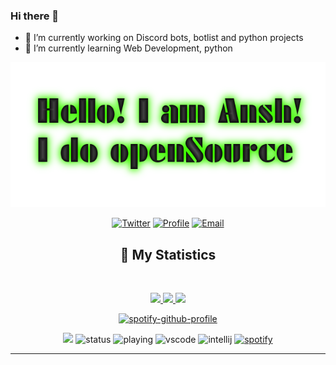 
### Hi there 👋

- 🔭 I’m currently working on Discord bots, botlist and python projects
- 🌱 I’m currently learning Web Development, python
<div align = "center">
<p align="center">
    <a href="https://bhbotlist.tech/user/671390595184459782">
        <img src="./Banner.png" />
    </a>
<p align="centre"> 
<a href="https://twitter.com/tyagiansh175"> <img width="30px" src="https://raw.githubusercontent.com/anshtyagi0/anshtyagi0/main/icons8-twitter-100.png" title="Twitter"/></a>
<a href="https://www.anshtyagi.me"> <img width="30px" src="https://github.com/brblacky/BrBlacky/blob/main/icons8-website-100.png" title="Profile"/></a>
<a href="mailto: tyagiansh175@gmail.com"> <img width="30px" src="https://github.com/brblacky/BrBlacky/blob/main/icons8-email-100.png" title="Email"/> </a><br>
</p>

## 🔖 My Statistics
&nbsp;
<p align="center">
    <a href="https://github.com/anshtyagi0/">
        <img src="https://github-readme-stats.vercel.app/api?username=anshtyagi0&hide=issues,prs&count_private=true&show_owner=true&show_icons=true&bg_color=0d1117&title_color=ffffff&text_color=ffffff&icon_color=00ff99&hide_border=true/" />
    </a>
    <a href="https://github.com/anshtyagi0/">
        <img src="https://github-readme-stats.vercel.app/api/top-langs/?username=anshtyagi0&layout=compact&count_private=true&langs_count=8&card_width=445&bg_color=0d1117&title_color=ffffff&text_color=ffffff&icon_color=00ff99&hide_border=true/" />
    </a>
    <a href="https://github.com/anshtyagi0/">
        <img src="https://github-readme-streak-stats.herokuapp.com?user=anshtyagi0&hide_border=true&background=0D1117&currStreakLabel=FFFFFF&sideLabels=FFFFFF&currStreakNum=FFFFFF&dates=FFFFFF&sideNums=FFFFFF&fire=00ff99&ring=00ff99&stroke=FFFFFFFF)](https://git.io/streak-stats" />
    </a>
</p>
 
[![spotify-github-profile](https://spotify-widget.vercel.app/current/3137gccuo6mgc6qcjygbo7vgndmu)](https://spotify-github-profile.vercel.app/api/view?uid=3137gccuo6mgc6qcjygbo7vgndmu&redirect=true)

![](https://komarev.com/ghpvc/?username=anshtyagi0&style=flat-square)
![status](https://dev.discordprofiles.me/badge/status/671390595184459782?style=flat-square)
![playing](https://dev.discordprofiles.me/badge/playing/671390595184459782?style=flat-square)
![vscode](https://dev.discordprofiles.me/badge/vscode/671390595184459782?style=flat-square)
![intellij](https://dev.discordprofiles.me/badge/intellij/671390595184459782?style=flat-square)
[![spotify](https://dev.discordprofiles.me/badge/spotify/671390595184459782?style=flat-square)](https://dev.discordprofiles.me/openspotify/671390595184459782?style=flat-square)
</div>


------------------------------------------  
